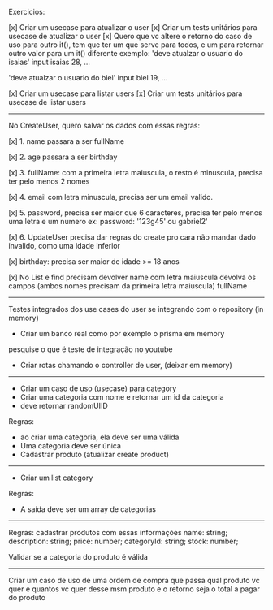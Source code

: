 Exercicios:

[x] Criar um usecase para atualizar o user
[x] Criar um tests unitários para usecase de atualizar o user
[x] Quero que vc altere o retorno do caso de uso para outro it(), tem que ter um que serve para todos, e um para retornar outro valor para um it() diferente
exemplo: 'deve atualzar o usuario do isaias'
input isaias 28, ...

'deve atualzar o usuario do biel'
input biel 19, ...

[x] Criar um usecase para listar users
[x] Criar um tests unitários para usecase de listar users

---

No CreateUser, quero salvar os dados com essas regras:

[x] 1. name passara a ser fullName

[x] 2. age passara a ser birthday

[x] 3. fullName: com a primeira letra maiuscula, o resto é minuscula, precisa ter pelo menos 2 nomes

[x] 4. email com letra minuscula, precisa ser um email valido.

[x] 5. password, precisa ser maior que 6 caracteres, precisa ter pelo menos uma letra e um numero ex: password: '123g45' ou gabriel2'

[x] 6. UpdateUser precisa dar regras do create pro cara não mandar dado invalido, como uma idade inferior

[x] birthday: precisa ser maior de idade >= 18 anos

[x] No List e find precisam
devolver name com letra maiuscula
devolva os campos (ambos nomes precisam da primeira letra maiuscula)
fullName

---

Testes integrados dos use cases do user se integrando com o repository (in memory)

- Criar um banco real como por exemplo o prisma em memory

pesquise o que é teste de integração no youtube

- Criar rotas chamando o controller de user, (deixar em memory)

---

- Criar um caso de uso (usecase) para category
- Criar uma categoria com nome e retornar um id da categoria
- deve retornar randomUIID

Regras:

- ao criar uma categoria, ela deve ser uma válida
- Uma categoria deve ser única
- Cadastrar produto (atualizar create product)

---

- Criar um list category

Regras:

- A saída deve ser um array de categorias

---

Regras: cadastrar produtos com essas informações
name: string;
description: string;
price: number;
categoryId: string;
stock: number;


Validar se a categoria do produto é válida

---

Criar um caso de uso de uma ordem de compra 
que passa qual produto vc quer e quantos vc quer desse msm produto
e o retorno seja o total a pagar do produto

